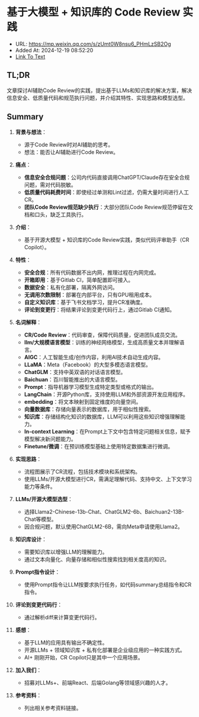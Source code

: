 # 基于大模型 + 知识库的 Code Review 实践
- URL: https://mp.weixin.qq.com/s/zUmt0W8nsu6_PHmLzSB2Og
- Added At: 2024-12-19 08:52:20
- [Link To Text](2024-12-19-基于大模型-+-知识库的-code-review-实践_raw.md)

## TL;DR
文章探讨AI辅助Code Review的实践，提出基于LLMs和知识库的解决方案，解决信息安全、低质量代码和规范执行问题，并介绍其特性、实现思路和模型选型。

## Summary
1. **背景与想法**：
   - 源于Code Review时对AI辅助的思考。
   - 想法：能否让AI辅助进行Code Review。

2. **痛点**：
   - **信息安全合规问题**：公司内代码直接调用ChatGPT/Claude存在安全合规问题，需对代码脱敏。
   - **低质量代码耗费时间**：即使经过单测和Lint过滤，仍需大量时间进行人工CR。
   - **团队Code Review规范缺少执行**：大部分团队Code Review规范停留在文档和口头，缺乏工具执行。

3. **介绍**：
   - 基于开源大模型 + 知识库的Code Review实践，类似代码评审助手（CR Copilot）。

4. **特性**：
   - **安全合规**：所有代码数据不出内网，推理过程在内网完成。
   - **开箱即用**：基于Gitlab CI，简单配置即可接入。
   - **数据安全**：私有化部署，隔离外网访问。
   - **无调用次数限制**：部署在内部平台，只有GPU租用成本。
   - **自定义知识库**：基于飞书文档学习，提升CR准确度。
   - **评论到变更行**：将结果评论到变更代码行上，通过Gitlab CI通知。

5. **名词解释**：
   - **CR/Code Review**：代码审查，保障代码质量，促进团队成员交流。
   - **llm/大规模语言模型**：训练的神经网络模型，生成高质量文本并理解语言。
   - **AIGC**：人工智能生成/创作内容，利用AI技术自动生成内容。
   - **LLaMA**：Meta（Facebook）的大型多模态语言模型。
   - **ChatGLM**：支持中英双语的对话语言模型。
   - **Baichuan**：百川智能推出的大语言模型。
   - **Prompt**：指导机器学习模型生成特定类型或格式的输出。
   - **LangChain**：开源Python库，支持使用LLM和外部资源开发应用程序。
   - **embedding**：将文本映射到固定维度的向量空间。
   - **向量数据库**：存储向量表示的数据库，用于相似性搜索。
   - **知识库**：存储结构化知识的数据库，LLM可以利用这些知识增强理解能力。
   - **In-context Learning**：在Prompt上下文中包含特定问题相关信息，赋予模型解决新问题能力。
   - **Finetune/微调**：在预训练模型基础上使用特定数据集进行微调。

6. **实现思路**：
   - 流程图展示了CR流程，包括技术模块和系统架构。
   - 使用LLMs/开源大模型进行CR，需满足理解代码、支持中文、上下文学习能力等条件。

7. **LLMs/开源大模型选型**：
   - 选择Llama2-Chinese-13b-Chat、ChatGLM2-6b、Baichuan2-13B-Chat等模型。
   - 因合规问题，默认使用ChatGLM2-6B，需向Meta申请使用Llama2。

8. **知识库设计**：
   - 需要知识库以增强LLM的理解能力。
   - 通过文本向量化、向量存储和相似性搜索找到相关度高的知识。

9. **Prompt指令设计**：
   - 使用Prompt指令让LLM按要求执行任务，如代码summary总结指令和CR指令。

10. **评论到变更代码行**：
    - 通过解析diff来计算变更代码行。

11. **感想**：
    - 基于LLM的应用具有输出不确定性。
    - 开源LLMs + 领域知识库 + 私有化部署是企业级应用的一种实践方式。
    - AI+ 刚刚开始，CR Copilot只是其中一个应用场景。

12. **加入我们**：
    - 招募对LLMs+、前端React、后端Golang等领域感兴趣的人才。

13. **参考资料**：
    - 列出相关参考资料链接。
